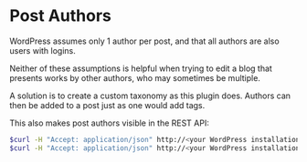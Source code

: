 # Post Authors

WordPress assumes only 1 author per post, and that all authors are also users with logins.

Neither of these assumptions is helpful when trying to edit a blog that presents works by other authors, who may sometimes be multiple.

A solution is to create a custom taxonomy as this plugin does. Authors can then be added to a post just as one would add tags.

This also makes post authors visible in the REST API:

```sh
$curl -H "Accept: application/json" http://<your WordPress installation>/wp-json/wp/v2/post_authors
$curl -H "Accept: application/json" http://<your WordPress installation>/wp-json/wp/v2/post_authors/<author id>
```
